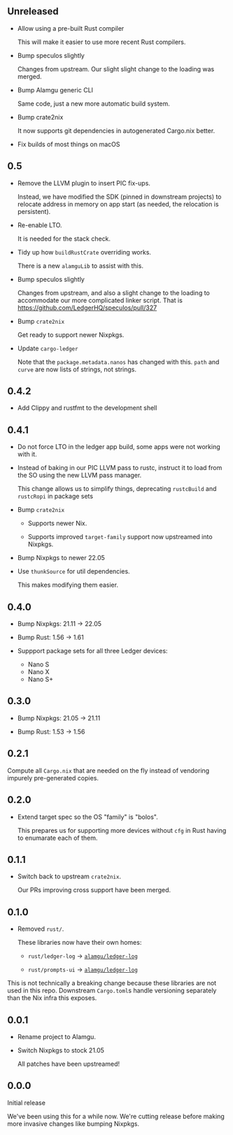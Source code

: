 ## Unreleased

* Allow using a pre-built Rust compiler

  This will make it easier to use more recent Rust compilers.

* Bump speculos slightly

  Changes from upstream. Our slight slight change to the loading was merged.

* Bump Alamgu generic CLI

  Same code, just a new more automatic build system.

* Bump crate2nix

  It now supports git dependencies in autogenerated Cargo.nix better.

* Fix builds of most things on macOS

## 0.5

* Remove the LLVM plugin to insert PIC fix-ups.

  Instead, we have modified the SDK (pinned in downstream projects) to relocate address in memory on app start (as needed, the relocation is persistent).

* Re-enable LTO.

  It is needed for the stack check.

* Tidy up how `buildRustCrate` overriding works.

  There is a new `alamguLib` to assist with this.

* Bump speculos slightly

  Changes from upstream, and also a slight change to the loading to accommodate our more complicated linker script.
  That is https://github.com/LedgerHQ/speculos/pull/327

* Bump `crate2nix`

  Get ready to support newer Nixpkgs.

* Update `cargo-ledger`

  Note that the `package.metadata.nanos` has changed with this.
  `path` and `curve` are now lists of strings, not strings.

## 0.4.2

* Add Clippy and rustfmt to the development shell

## 0.4.1

* Do not force LTO in the ledger app build, some apps were not working with it.

* Instead of baking in our PIC LLVM pass to rustc, instruct it to load from the SO using the new LLVM pass manager.

  This change allows us to simplify things, deprecating `rustcBuild` and `rustcRopi` in package sets

* Bump `crate2nix`

  * Supports newer Nix.

  * Supports improved `target-family` support now upstreamed into Nixpkgs.

* Bump Nixpkgs to newer 22.05

* Use `thunkSource` for util dependencies.

  This makes modifying them easier.

## 0.4.0

* Bump Nixpkgs: 21.11 -> 22.05

* Bump Rust: 1.56 -> 1.61

* Suppport package sets for all three Ledger devices:

  * Nano S
  * Nano X
  * Nano S+

## 0.3.0

* Bump Nixpkgs: 21.05 -> 21.11

* Bump Rust: 1.53 -> 1.56

## 0.2.1

Compute all `Cargo.nix` that are needed on the fly instead of vendoring impurely pre-generated copies.

## 0.2.0

- Extend target spec so the OS "family" is "bolos".

  This prepares us for supporting more devices without `cfg` in Rust having to enumarate each of them.

## 0.1.1

- Switch back to upstream `crate2nix`.

  Our PRs improving cross support have been merged.

## 0.1.0

- Removed `rust/`.

  These libraries now have their own homes:

   - `rust/ledger-log` -> [`alamgu/ledger-log`](https://github.com/alamgu/ledger-log)

   - `rust/prompts-ui` -> [`alamgu/ledger-log`](https://github.com/alamgu/ledger-prompts-ui)

This is not technically a breaking change because these libraries are not used
in this repo. Downstream `Cargo.toml`s handle versioning separately than the
Nix infra this exposes.

## 0.0.1

- Rename project to Alamgu.

- Switch Nixpkgs to stock 21.05

  All patches have been upstreamed!

## 0.0.0

Initial release

We've been using this for a while now.
We're cutting release before making more invasive changes like bumping Nixpkgs.
